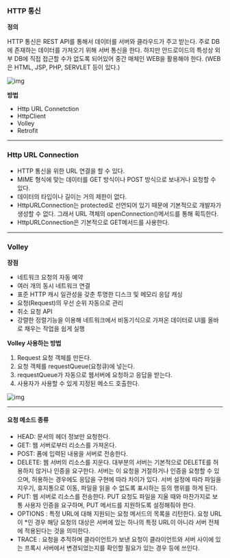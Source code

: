 ### HTTP 통신

__정의__

HTTP 통신은 REST API를 통해서 데이터를 서버와 클라우드가 주고 받는다. 주로 DB에 존재하는 데이터를 가져오기 위해 서버 통신을 한다. 하지만 안드로이드의 특성상 외부 DB에 직접 접근할 수가 없도록 되어있어 중간 매체인 WEB을 활용해야 한다. (WEB은 HTML, JSP, PHP, SERVLET 등이 있다.)

![img](https://t1.daumcdn.net/cfile/tistory/2208EF3E5900C7E43E)

__방법__

+ Http URL Connetction
+ HttpClient
+ Volley
+ Retrofit

------------

### Http URL Connection

+ HTTP 통신을 위한 URL 연결을 할 수 있다.
+ MIME 형식에 맞는 데이터를 GET 방식이나 POST 방식으로 보내거나 요청할 수 있다.
+ 데이터의 타입이나 길이는 거의 제한이 없다.
+ HttpURLConnection는 protected로 선언되어 있기 때문에 기본적으로 개발자가 생성할 수 없다. 그래서 URL 객체의 openConnection()메서드를 통해 획득한다.
+ HttpURLConnection은 기본적으로 GET메서드를 사용한다.

-------------

### Volley

__장점__

+ 네트워크 요청의 자동 예약
+ 여러 개의 동시 네트워크 연결
+ 표준 HTTP 캐시 일관성을 갖춘 투명한 디스크 및 메모리 응답 캐싱
+ 요청(Request)의 우선 순위 자동으로 관리
+ 취소 요청 API
+ 강렬한 정렬기능을 이용해 네트워크에서 비동기식으로 가져온 데이터로 UI를 올바로 채우는 작업을 쉽게 실행

__Volley 사용하는 방법__

1. Request 요청 객체를 만든다.
2. 요청 객체를 requestQueue(요청큐)에 넣는다.
3. requestQueue가 자동으로 웹서버에 요청하고 응답을 받는다.
4. 사용자가 사용할 수 있게 지정된 메소드 호출한다.

![img](https://media.vlpt.us/images/dlrmwl15/post/5a3bfed2-d821-46c9-aecf-ac141324e06e/image.png)

----------------------------

#### 요청 메소드 종류

+ HEAD: 문서의 헤더 정보만 요청한다.
+ GET: 웹 서버로부터 리소스를 가져온다.
+ POST: 폼에 입력된 내용을 서버로 전송한다.
+ DELETE: 웹 서버의 리소스를 지운다. 대부분의 서버는 기본적으로 DELETE를 허용하지 않거나 인증을 요구한다. 서버는 이 요청을 거절하거나 인증을 요청할 수 있으며, 허용하는 경우에도 응답을 구현에 따라 차이가 있다. 서버 설정에 따라 파일을 지우기, 휴지통으로 이동, 파일을 읽을 수 없도록 표시하는 등의 행위를 하게 된다.
+ PUT: 웹 서버로 리소스를 전송한다. PUT 요청도 파일을 지울 때와 마찬가지로 보통 사용자 인증을 요구하며, PUT 메서드를 지원하도록 설정해줘야 한다.
+ OPTIONS : 특정 URL에 대해 지원되는 요청 메서드의 목록을 리턴한다. 요청 URL이 *인 경우 해당 요청의 대상은 서버에 있는 하나의 특정 URL이 아니라 서버 전체에 적용된다는 것을 의미한다.
+ TRACE : 요청을 추적하며 클라이언트가 보낸 요청이 클라이언트와 서버 사이에 있는 프록시 서버에서 변경되었는지를 확인할 필요가 있는 경우 등에 쓰인다.

